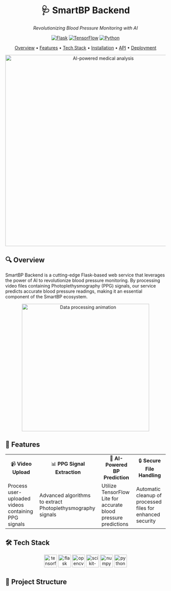 <div align="center">

  <h1>🩺 SmartBP Backend</h1>
  <p><em>Revolutionizing Blood Pressure Monitoring with AI</em></p>

  [![Flask](https://img.shields.io/badge/Flask-000000?style=for-the-badge&logo=flask&logoColor=white)](https://flask.palletsprojects.com/)
  [![TensorFlow](https://img.shields.io/badge/TensorFlow-FF6F00?style=for-the-badge&logo=tensorflow&logoColor=white)](https://www.tensorflow.org/)
  [![Python](https://img.shields.io/badge/Python-3776AB?style=for-the-badge&logo=python&logoColor=white)](https://www.python.org/)
  
  [Overview](#-overview) • [Features](#-features) • [Tech Stack](#-tech-stack) • [Installation](#-installation) • [API](#-api) • [Deployment](#-deployment)
</div>

<div align="center">
  <img src="https://media.giphy.com/media/v1.Y2lkPTc5MGI3NjExNjM3YjM5MzMyYTM1MzBkMzM4ZDUyZDM4ZjI5ZjM4ZWNhOWNjOThjNyZjdD1n/3o7TKSjRrfIPjeiVyM/giphy.gif" alt="AI-powered medical analysis" width="600px" />
</div>

## 🔍 Overview

SmartBP Backend is a cutting-edge Flask-based web service that leverages the power of AI to revolutionize blood pressure monitoring. By processing video files containing Photoplethysmography (PPG) signals, our service predicts accurate blood pressure readings, making it an essential component of the SmartBP ecosystem.

<div align="center">
  <img src="https://media.giphy.com/media/v1.Y2lkPTc5MGI3NjExYzM0YzIzMzM2ZWNjNjQzZWNjMzM2YzMzNmM2MzY2NjMzNjY2NjY2NiZjdD1n/3oKIPEqDGUULpEU0aQ/giphy.gif" alt="Data processing animation" width="400px" />
</div>

## 🌟 Features

<div align="center">
  <table>
    <tr>
      <td align="center">📹 <strong>Video Upload</strong></td>
      <td align="center">📊 <strong>PPG Signal Extraction</strong></td>
      <td align="center">🧠 <strong>AI-Powered BP Prediction</strong></td>
      <td align="center">🔒 <strong>Secure File Handling</strong></td>
    </tr>
    <tr>
      <td>Process user-uploaded videos containing PPG signals</td>
      <td>Advanced algorithms to extract Photoplethysmography signals</td>
      <td>Utilize TensorFlow Lite for accurate blood pressure predictions</td>
      <td>Automatic cleanup of processed files for enhanced security</td>
    </tr>
  </table>
</div>

## 🛠 Tech Stack

<div align="center">
  <img src="https://www.vectorlogo.zone/logos/tensorflow/tensorflow-icon.svg" alt="tensorflow" width="40" height="40"/>
  <img src="https://www.vectorlogo.zone/logos/pocoo_flask/pocoo_flask-icon.svg" alt="flask" width="40" height="40"/>
  <img src="https://www.vectorlogo.zone/logos/opencv/opencv-icon.svg" alt="opencv" width="40" height="40"/>
  <img src="https://upload.wikimedia.org/wikipedia/commons/0/05/Scikit_learn_logo_small.svg" alt="scikit-learn" width="40" height="40"/>
  <img src="https://www.vectorlogo.zone/logos/numpy/numpy-icon.svg" alt="numpy" width="40" height="40"/>
  <img src="https://www.vectorlogo.zone/logos/python/python-icon.svg" alt="python" width="40" height="40"/>
</div>

## 📁 Project Structure
